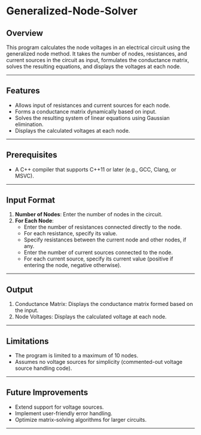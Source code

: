 # Generalized-Node-Solver

## Overview
This program calculates the node voltages in an electrical circuit using the generalized node method. It takes the number of nodes, resistances, and current sources in the circuit as input, formulates the conductance matrix, solves the resulting equations, and displays the voltages at each node.

---

## Features
- Allows input of resistances and current sources for each node.
- Forms a conductance matrix dynamically based on input.
- Solves the resulting system of linear equations using Gaussian elimination.
- Displays the calculated voltages at each node.

---

## Prerequisites
- A C++ compiler that supports C++11 or later (e.g., GCC, Clang, or MSVC).

---

## Input Format
1. **Number of Nodes**: Enter the number of nodes in the circuit.
2. **For Each Node**:
   - Enter the number of resistances connected directly to the node.
   - For each resistance, specify its value.
   - Specify resistances between the current node and other nodes, if any.
   - Enter the number of current sources connected to the node.
   - For each current source, specify its current value (positive if entering the node, negative otherwise).

---

## Output
1. Conductance Matrix: Displays the conductance matrix formed based on the input.
2. Node Voltages: Displays the calculated voltage at each node.

---


## Limitations
- The program is limited to a maximum of 10 nodes.
- Assumes no voltage sources for simplicity (commented-out voltage source handling code).

---

## Future Improvements
- Extend support for voltage sources.
- Implement user-friendly error handling.
- Optimize matrix-solving algorithms for larger circuits.

---

